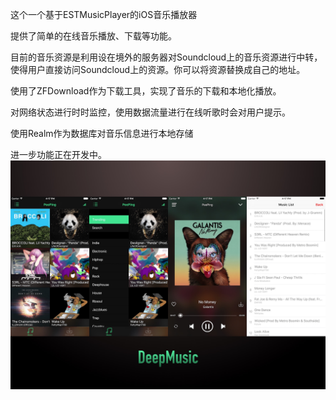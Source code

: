 这个一个基于ESTMusicPlayer的iOS音乐播放器 


提供了简单的在线音乐播放、下载等功能。 


目前的音乐资源是利用设在境外的服务器对Soundcloud上的音乐资源进行中转，使得用户直接访问Soundcloud上的资源。你可以将资源替换成自己的地址。 


使用了ZFDownload作为下载工具，实现了音乐的下载和本地化播放。 


对网络状态进行时时监控，使用数据流量进行在线听歌时会对用户提示。  


使用Realm作为数据库对音乐信息进行本地存储


进一步功能正在开发中。
 ![image](https://github.com/jihongboo/DeepMusic-for-iOS/blob/master/deep.jpg)
